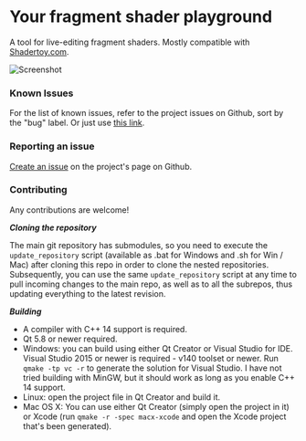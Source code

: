 # Your fragment shader playground

A tool for live-editing fragment shaders. Mostly compatible with [Shadertoy.com](https://www.shadertoy.com/).

![Screenshot](https://i.imgur.com/z6unxLZ.png)

### Known Issues
For the list of known issues, refer to the project issues on Github, sort by the "bug" label. Or just use <a href="https://github.com/VioletGiraffe/ShaderPlayground/labels/bug">this link</a>.

### Reporting an issue
<a href="https://github.com/VioletGiraffe/ShaderPlayground/issues/new">Create an issue</a> on the project's page on Github.

### Contributing

Any contributions are welcome!

***Cloning the repository***

   The main git repository has submodules, so you need to execute the `update_repository` script (available as .bat for Windows and .sh for Win / Mac) after cloning this repo in order to clone the nested repositories. Subsequently, you can use the same `update_repository` script at any time to pull incoming changes to the main repo, as well as to all the subrepos, thus updating everything to the latest revision.

***Building***

* A compiler with C++ 14 support is required.
* Qt 5.8 or newer required.
* Windows: you can build using either Qt Creator or Visual Studio for IDE. Visual Studio 2015 or newer is required - v140 toolset or newer. Run `qmake -tp vc -r` to generate the solution for Visual Studio. I have not tried building with MinGW, but it should work as long as you enable C++ 14 support.
* Linux: open the project file in Qt Creator and build it.
* Mac OS X: You can use either Qt Creator (simply open the project in it) or Xcode (run `qmake -r -spec macx-xcode` and open the Xcode project that's been generated).
